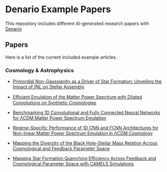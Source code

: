 # Denario Example Papers

This repository includes different AI-generated research papers with [Denario](https://github.com/AstroPilot-AI/Denario)

## Papers

Here is a list of the current included example articles.

### Cosmology & Astrophysics

- [Primordial Non-Gaussianity as a Driver of Star Formation: Unveiling the Impact of *fNL* on Stellar Assembly](papers/Project1/Example.pdf)

- [Eﬀicient Emulation of the Matter Power Spectrum with Dilated Convolutions on Synthetic Cosmologies](papers/Project2/Example.pdf)

- [Benchmarking 1D Convolutional and Fully Connected Neural Networks for ΛCDM Matter Power Spectrum Emulation](papers/Project3/Example.pdf)

- [Regime-Specific Performance of 1D CNN and FCNN Architectures for Non-linear Matter Power Spectrum Emulation in ΛCDM Cosmology](papers/Project4/Example.pdf)

- [Mapping the Diversity of the Black Hole-Stellar Mass Relation Across Cosmological and Feedback Parameter Space](papers/Project5/Example.pdf)

- [Mapping Star Formation Quenching Efficiency Across Feedback and Cosmological Parameter Space with CAMELS Simulations](papers/Project6/Example.pdf)